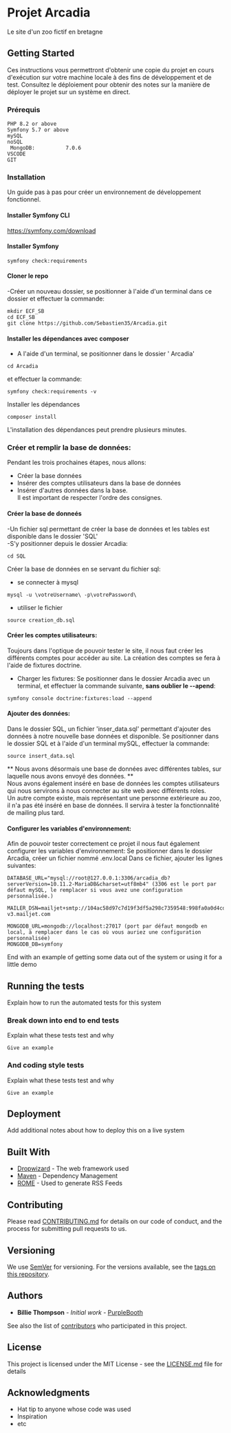 # Projet Arcadia

Le site d'un zoo fictif en bretagne

## Getting Started

Ces instructions vous permettront d'obtenir une copie du projet en cours d'exécution sur votre machine locale à des fins de développement et de test. Consultez le déploiement pour obtenir des notes sur la manière de déployer le projet sur un système en direct.

### Prérequis


```
PHP 8.2 or above
Symfony 5.7 or above
mySQL
noSQL
 MongoDB:          7.0.6
VSCODE 
GIT
```

### Installation
Un guide pas à pas pour créer un environnement de développement fonctionnel.

#### Installer Symfony CLI
https://symfony.com/download

#### Installer Symfony
```
symfony check:requirements
```




#### Cloner le repo </br>
-Créer un nouveau dossier, se positionner à l'aide d'un terminal  dans ce dossier et effectuer la commande:
```
mkdir ECF_SB
cd ECF_SB
git clone https://github.com/Sebastien35/Arcadia.git
```
#### Installer les dépendances avec composer
- A l'aide d'un terminal, se positionner dans le dossier ' Arcadia'
```
cd Arcadia
```
et effectuer la commande:
```
symfony check:requirements -v
```
Installer les dépendances
```
composer install
```
L'installation des dépendances peut prendre plusieurs minutes.
### Créer et remplir la base de données:
Pendant les trois prochaines étapes, nous allons: </br>
- Créer la base données </br>
- Insérer des comptes utilisateurs dans la base de données </br>
- Insérer d'autres données dans la base.  </br>
Il est important de respecter l'ordre des consignes.
#### Créer la base de donneés
-Un fichier sql permettant de créer la base de données et les tables est disponible dans le dossier 'SQL' </br>
-S'y positionner depuis le dossier Arcadia:
```
cd SQL
``` 
Créer la base de données en se servant du fichier sql:
- se connecter à mysql
```
mysql -u \votreUsername\ -p\votrePassword\
````
- utiliser le fichier
```
source creation_db.sql
```
#### Créer les comptes utilisateurs: </br>
Toujours dans l'optique de pouvoir tester le site, il nous faut créer les différents comptes pour accéder au site.
La création des comptes se fera à l'aide de fixtures doctrine.
- Charger les fixtures:
  Se positionner dans le dossier Arcadia avec un terminal, et effectuer la commande suivante, **sans oublier le --apend**:
```
symfony console doctrine:fixtures:load --append
```
#### Ajouter des données: </br>
Dans le dossier SQL, un fichier 'inser_data.sql' permettant d'ajouter des données à notre nouvelle base données et disponible.
Se positionner dans le dossier SQL et à l'aide d'un terminal mySQL, effectuer la commande:
```
source insert_data.sql
```


** Nous avons désormais une base de données avec différentes tables, sur laquelle nous avons envoyé des données. ** </br>
Nous avons également inséré en base de données les comptes utilisateurs qui nous servirons à nous connecter au site web avec différents roles.</br>
Un autre compte existe, mais représentant une personne extérieure au zoo, il n'a pas été inséré en base de données.
Il servira à tester la fonctionnalité de mailing plus tard.

#### Configurer les variables d'environnement:

Afin de pouvoir tester correctement ce projet il nous faut également configurer les variables d'environnement:
Se positionner dans le dossier Arcadia, créer un fichier nommé .env.local
Dans ce fichier, ajouter les lignes suivantes:
```
DATABASE_URL="mysql://root@127.0.0.1:3306/arcadia_db?serverVersion=10.11.2-MariaDB&charset=utf8mb4" (3306 est le port par défaut mySQL, le remplacer si vous avez une configuration personnalisée.)

MAILER_DSN=mailjet+smtp://104ac58d97c7d19f3df5a298c7359548:998fa0a0d4cdf5f2c4d42d859b8e6fef@in-v3.mailjet.com

MONGODB_URL=mongodb://localhost:27017 (port par défaut mongodb en local, à remplacer dans le cas où vous auriez une configuration personnalisée)
MONGODB_DB=symfony
```




End with an example of getting some data out of the system or using it for a little demo

## Running the tests

Explain how to run the automated tests for this system

### Break down into end to end tests

Explain what these tests test and why

```
Give an example
```

### And coding style tests

Explain what these tests test and why

```
Give an example
```

## Deployment

Add additional notes about how to deploy this on a live system

## Built With

* [Dropwizard](http://www.dropwizard.io/1.0.2/docs/) - The web framework used
* [Maven](https://maven.apache.org/) - Dependency Management
* [ROME](https://rometools.github.io/rome/) - Used to generate RSS Feeds

## Contributing

Please read [CONTRIBUTING.md](https://gist.github.com/PurpleBooth/b24679402957c63ec426) for details on our code of conduct, and the process for submitting pull requests to us.

## Versioning

We use [SemVer](http://semver.org/) for versioning. For the versions available, see the [tags on this repository](https://github.com/your/project/tags). 

## Authors

* **Billie Thompson** - *Initial work* - [PurpleBooth](https://github.com/PurpleBooth)

See also the list of [contributors](https://github.com/your/project/contributors) who participated in this project.

## License

This project is licensed under the MIT License - see the [LICENSE.md](LICENSE.md) file for details

## Acknowledgments

* Hat tip to anyone whose code was used
* Inspiration
* etc

